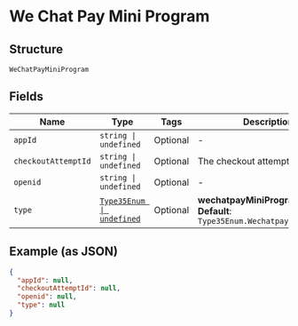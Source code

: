 
# We Chat Pay Mini Program

## Structure

`WeChatPayMiniProgram`

## Fields

| Name | Type | Tags | Description |
|  --- | --- | --- | --- |
| `appId` | `string \| undefined` | Optional | - |
| `checkoutAttemptId` | `string \| undefined` | Optional | The checkout attempt identifier. |
| `openid` | `string \| undefined` | Optional | - |
| `type` | [`Type35Enum \| undefined`](../../doc/models/type-35-enum.md) | Optional | **wechatpayMiniProgram**<br>**Default**: `Type35Enum.WechatpayMiniProgram` |

## Example (as JSON)

```json
{
  "appId": null,
  "checkoutAttemptId": null,
  "openid": null,
  "type": null
}
```

